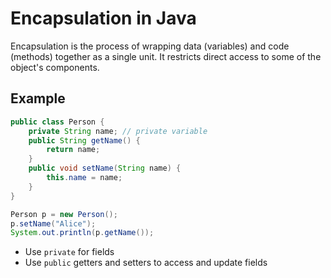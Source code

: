 # Encapsulation in Java

Encapsulation is the process of wrapping data (variables) and code (methods) together as a single unit. It restricts direct access to some of the object's components.

## Example
```java
public class Person {
    private String name; // private variable
    public String getName() {
        return name;
    }
    public void setName(String name) {
        this.name = name;
    }
}

Person p = new Person();
p.setName("Alice");
System.out.println(p.getName());
```

- Use `private` for fields
- Use `public` getters and setters to access and update fields
